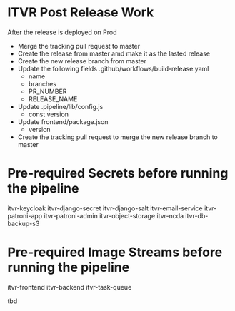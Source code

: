 
# ITVR Post Release Work
After the release is deployed on Prod
* Merge the tracking pull request to master
* Create the release from master amd make it as the lasted release 
* Create the new release branch from master
* Update the following fields .github/workflows/build-release.yaml
    * name
    * branches
    * PR_NUMBER
    * RELEASE_NAME
* Update .pipeline/lib/config.js
    * const version
* Update frontend/package.json
    * version
* Create the tracking pull request to merge the new release branch to master

# Pre-required Secrets before running the pipeline
itvr-keycloak
itvr-django-secret
itvr-django-salt
itvr-email-service
itvr-patroni-app
itvr-patroni-admin
itvr-object-storage
itvr-ncda
itvr-db-backup-s3

# Pre-required Image Streams before running the pipeline
itvr-frontend
itvr-backend
itvr-task-queue

tbd